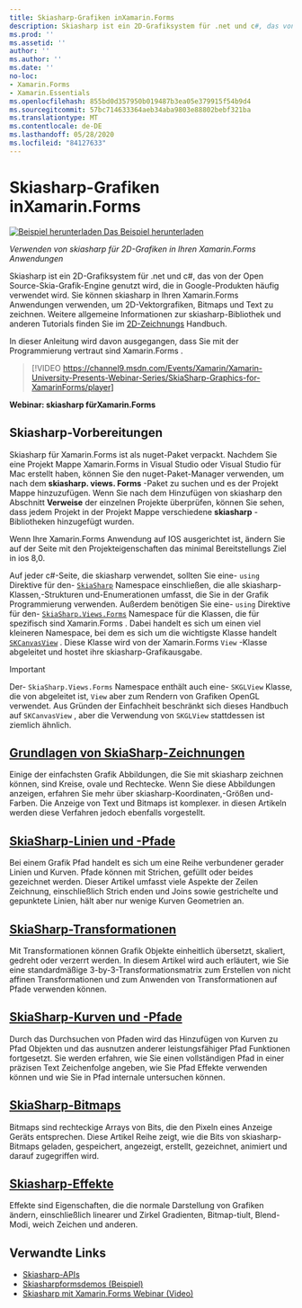 ```yaml
---
title: Skiasharp-Grafiken inXamarin.Forms
description: Skiasharp ist ein 2D-Grafiksystem für .net und c#, das von der Open Source-Skia-Grafik-Engine genutzt wird, die in Google-Produkten häufig verwendet wird. In diesem Handbuch wird erläutert, wie Sie skiasharp für 2D-Grafiken in Ihren Xamarin.Forms Anwendungen verwenden.
ms.prod: ''
ms.assetid: ''
author: ''
ms.author: ''
ms.date: ''
no-loc:
- Xamarin.Forms
- Xamarin.Essentials
ms.openlocfilehash: 855bd0d357950b019487b3ea05e379915f54b9d4
ms.sourcegitcommit: 57bc714633364aeb34aba9803e88802bebf321ba
ms.translationtype: MT
ms.contentlocale: de-DE
ms.lasthandoff: 05/28/2020
ms.locfileid: "84127633"
---
```

# <a name="skiasharp-graphics-in-xamarinforms"></a>Skiasharp-Grafiken inXamarin.Forms

[![Beispiel herunterladen](~/media/shared/download.png) Das Beispiel herunterladen](https://docs.microsoft.com/samples/xamarin/xamarin-forms-samples/skiasharpforms-demos)

_Verwenden von skiasharp für 2D-Grafiken in Ihren Xamarin.Forms Anwendungen_

Skiasharp ist ein 2D-Grafiksystem für .net und c#, das von der Open Source-Skia-Grafik-Engine genutzt wird, die in Google-Produkten häufig verwendet wird. Sie können skiasharp in Ihren Xamarin.Forms Anwendungen verwenden, um 2D-Vektorgrafiken, Bitmaps und Text zu zeichnen. Weitere allgemeine Informationen zur skiasharp-Bibliothek und anderen Tutorials finden Sie im [2D-Zeichnungs](~/graphics-games/skiasharp/index.md) Handbuch.

In dieser Anleitung wird davon ausgegangen, dass Sie mit der Programmierung vertraut sind Xamarin.Forms .

> [!VIDEO https://channel9.msdn.com/Events/Xamarin/Xamarin-University-Presents-Webinar-Series/SkiaSharp-Graphics-for-XamarinForms/player]

**Webinar: skiasharp fürXamarin.Forms**

## <a name="skiasharp-preliminaries"></a>Skiasharp-Vorbereitungen

Skiasharp für Xamarin.Forms ist als nuget-Paket verpackt. Nachdem Sie eine Projekt Mappe Xamarin.Forms in Visual Studio oder Visual Studio für Mac erstellt haben, können Sie den nuget-Paket-Manager verwenden, um nach dem **skiasharp. views. Forms** -Paket zu suchen und es der Projekt Mappe hinzuzufügen. Wenn Sie nach dem Hinzufügen von skiasharp den Abschnitt **Verweise** der einzelnen Projekte überprüfen, können Sie sehen, dass jedem Projekt in der Projekt Mappe verschiedene **skiasharp** -Bibliotheken hinzugefügt wurden.

Wenn Ihre Xamarin.Forms Anwendung auf IOS ausgerichtet ist, ändern Sie auf der Seite mit den Projekteigenschaften das minimal Bereitstellungs Ziel in ios 8,0.

Auf jeder c#-Seite, die skiasharp verwendet, sollten Sie eine- `using` Direktive für den- [`SkiaSharp`](xref:SkiaSharp) Namespace einschließen, die alle skiasharp-Klassen,-Strukturen und-Enumerationen umfasst, die Sie in der Grafik Programmierung verwenden. Außerdem benötigen Sie eine- `using` Direktive für den- [`SkiaSharp.Views.Forms`](xref:SkiaSharp.Views.Forms) Namespace für die Klassen, die für spezifisch sind Xamarin.Forms . Dabei handelt es sich um einen viel kleineren Namespace, bei dem es sich um die wichtigste Klasse handelt [`SKCanvasView`](xref:SkiaSharp.Views.Forms.SKCanvasView) . Diese Klasse wird von der Xamarin.Forms `View` -Klasse abgeleitet und hostet ihre skiasharp-Grafikausgabe.

> [!IMPORTANT]
> Der- `SkiaSharp.Views.Forms` Namespace enthält auch eine- `SKGLView` Klasse, die von abgeleitet ist, `View` aber zum Rendern von Grafiken OpenGL verwendet. Aus Gründen der Einfachheit beschränkt sich dieses Handbuch auf `SKCanvasView` , aber die Verwendung von `SKGLView` stattdessen ist ziemlich ähnlich.

## <a name="skiasharp-drawing-basics"></a>[Grundlagen von SkiaSharp-Zeichnungen](basics/index.md)

Einige der einfachsten Grafik Abbildungen, die Sie mit skiasharp zeichnen können, sind Kreise, ovale und Rechtecke. Wenn Sie diese Abbildungen anzeigen, erfahren Sie mehr über skiasharp-Koordinaten,-Größen und-Farben. Die Anzeige von Text und Bitmaps ist komplexer. in diesen Artikeln werden diese Verfahren jedoch ebenfalls vorgestellt.

## <a name="skiasharp-lines-and-paths"></a>[SkiaSharp-Linien und -Pfade](paths/index.md)

Bei einem Grafik Pfad handelt es sich um eine Reihe verbundener gerader Linien und Kurven. Pfade können mit Strichen, gefüllt oder beides gezeichnet werden. Dieser Artikel umfasst viele Aspekte der Zeilen Zeichnung, einschließlich Strich enden und Joins sowie gestrichelte und gepunktete Linien, hält aber nur wenige Kurven Geometrien an.

## <a name="skiasharp-transforms"></a>[SkiaSharp-Transformationen](transforms/index.md)

Mit Transformationen können Grafik Objekte einheitlich übersetzt, skaliert, gedreht oder verzerrt werden. In diesem Artikel wird auch erläutert, wie Sie eine standardmäßige 3-by-3-Transformationsmatrix zum Erstellen von nicht affinen Transformationen und zum Anwenden von Transformationen auf Pfade verwenden können.

## <a name="skiasharp-curves-and-paths"></a>[SkiaSharp-Kurven und -Pfade](curves/index.md)

Durch das Durchsuchen von Pfaden wird das Hinzufügen von Kurven zu Pfad Objekten und das ausnutzen anderer leistungsfähiger Pfad Funktionen fortgesetzt. Sie werden erfahren, wie Sie einen vollständigen Pfad in einer präzisen Text Zeichenfolge angeben, wie Sie Pfad Effekte verwenden können und wie Sie in Pfad internale untersuchen können.

## <a name="skiasharp-bitmaps"></a>[SkiaSharp-Bitmaps](bitmaps/index.md)

Bitmaps sind rechteckige Arrays von Bits, die den Pixeln eines Anzeige Geräts entsprechen. Diese Artikel Reihe zeigt, wie die Bits von skiasharp-Bitmaps geladen, gespeichert, angezeigt, erstellt, gezeichnet, animiert und darauf zugegriffen wird.

## <a name="skiasharp-effects"></a>[Skiasharp-Effekte](effects/index.md)

Effekte sind Eigenschaften, die die normale Darstellung von Grafiken ändern, einschließlich linearer und Zirkel Gradienten, Bitmap-tiult, Blend-Modi, weich Zeichen und anderen.

## <a name="related-links"></a>Verwandte Links

- [Skiasharp-APIs](https://docs.microsoft.com/dotnet/api/skiasharp)
- [Skiasharpformsdemos (Beispiel)](https://docs.microsoft.com/samples/xamarin/xamarin-forms-samples/skiasharpforms-demos)
- [Skiasharp mit Xamarin.Forms Webinar (Video)](https://channel9.msdn.com/Events/Xamarin/Xamarin-University-Presents-Webinar-Series/SkiaSharp-Graphics-for-XamarinForms)
